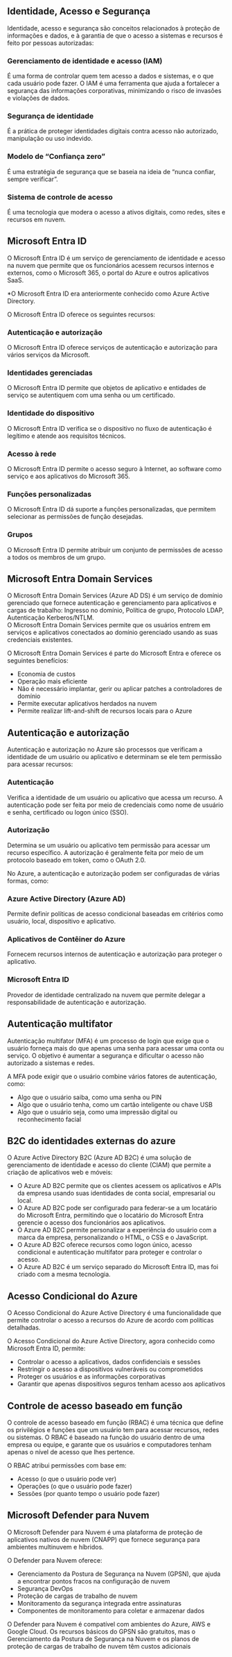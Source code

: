 ## Identidade, Acesso e Segurança

Identidade, acesso e segurança são conceitos relacionados à proteção de informações e dados, e à garantia de que o acesso a sistemas e recursos é feito por pessoas autorizadas:

### Gerenciamento de identidade e acesso (IAM)
É uma forma de controlar quem tem acesso a dados e sistemas, e o que cada usuário pode fazer. O IAM é uma ferramenta que ajuda a fortalecer a segurança das informações corporativas, minimizando o risco de invasões e violações de dados.
### Segurança de identidade
É a prática de proteger identidades digitais contra acesso não autorizado, manipulação ou uso indevido. 
### Modelo de “Confiança zero”
É uma estratégia de segurança que se baseia na ideia de “nunca confiar, sempre verificar”. 
### Sistema de controle de acesso
É uma tecnologia que modera o acesso a ativos digitais, como redes, sites e recursos em nuvem.

## Microsoft Entra ID
O Microsoft Entra ID é um serviço de gerenciamento de identidade e acesso na nuvem que permite que os funcionários acessem recursos internos e externos, como o Microsoft 365, o portal do Azure e outros aplicativos SaaS.</br>

*O Microsoft Entra ID era anteriormente conhecido como Azure Active Directory.</br>

O Microsoft Entra ID oferece os seguintes recursos:

### Autenticação e autorização
O Microsoft Entra ID oferece serviços de autenticação e autorização para vários serviços da Microsoft.
### Identidades gerenciadas
O Microsoft Entra ID permite que objetos de aplicativo e entidades de serviço se autentiquem com uma senha ou um certificado.
### Identidade do dispositivo
O Microsoft Entra ID verifica se o dispositivo no fluxo de autenticação é legítimo e atende aos requisitos técnicos.
### Acesso à rede
O Microsoft Entra ID permite o acesso seguro à Internet, ao software como serviço e aos aplicativos do Microsoft 365.
### Funções personalizadas
O Microsoft Entra ID dá suporte a funções personalizadas, que permitem selecionar as permissões de função desejadas. 
### Grupos
O Microsoft Entra ID permite atribuir um conjunto de permissões de acesso a todos os membros de um grupo.

## Microsoft Entra Domain Services
O Microsoft Entra Domain Services (Azure AD DS) é um serviço de domínio gerenciado que fornece autenticação e gerenciamento para aplicativos e cargas de trabalho: Ingresso no domínio, Política de grupo, Protocolo LDAP, Autenticação Kerberos/NTLM.</br>
O Microsoft Entra Domain Services permite que os usuários entrem em serviços e aplicativos conectados ao domínio gerenciado usando as suas credenciais existentes.</br>

O Microsoft Entra Domain Services é parte do Microsoft Entra e oferece os seguintes benefícios:
- Economia de custos 
- Operação mais eficiente 
- Não é necessário implantar, gerir ou aplicar patches a controladores de domínio 
- Permite executar aplicativos herdados na nuvem 
- Permite realizar lift-and-shift de recursos locais para o Azure

## Autenticação e autorização
Autenticação e autorização no Azure são processos que verificam a identidade de um usuário ou aplicativo e determinam se ele tem permissão para acessar recursos:
### Autenticação
Verifica a identidade de um usuário ou aplicativo que acessa um recurso. A autenticação pode ser feita por meio de credenciais como nome de usuário e senha, certificado ou logon único (SSO).
### Autorização
Determina se um usuário ou aplicativo tem permissão para acessar um recurso específico. A autorização é geralmente feita por meio de um protocolo baseado em token, como o OAuth 2.0.

No Azure, a autenticação e autorização podem ser configuradas de várias formas, como: 
### Azure Active Directory (Azure AD)
Permite definir políticas de acesso condicional baseadas em critérios como usuário, local, dispositivo e aplicativo.
### Aplicativos de Contêiner do Azure
Fornecem recursos internos de autenticação e autorização para proteger o aplicativo. 
### Microsoft Entra ID
Provedor de identidade centralizado na nuvem que permite delegar a responsabilidade de autenticação e autorização.

## Autenticação multifator
Autenticação multifator (MFA) é um processo de login que exige que o usuário forneça mais do que apenas uma senha para acessar uma conta ou serviço. O objetivo é aumentar a segurança e dificultar o acesso não autorizado a sistemas e redes. 

A MFA pode exigir que o usuário combine vários fatores de autenticação, como: 

- Algo que o usuário saiba, como uma senha ou PIN 
- Algo que o usuário tenha, como um cartão inteligente ou chave USB 
- Algo que o usuário seja, como uma impressão digital ou reconhecimento facial

## B2C do identidades externas do azure
O Azure Active Directory B2C (Azure AD B2C) é uma solução de gerenciamento de identidade e acesso do cliente (CIAM) que permite a criação de aplicativos web e móveis: 
- O Azure AD B2C permite que os clientes acessem os aplicativos e APIs da empresa usando suas identidades de conta social, empresarial ou local. 
- O Azure AD B2C pode ser configurado para federar-se a um locatário do Microsoft Entra, permitindo que o locatário do Microsoft Entra gerencie o acesso dos funcionários aos aplicativos. 
- O Azure AD B2C permite personalizar a experiência do usuário com a marca da empresa, personalizando o HTML, o CSS e o JavaScript. 
- O Azure AD B2C oferece recursos como logon único, acesso condicional e autenticação multifator para proteger e controlar o acesso. 
- O Azure AD B2C é um serviço separado do Microsoft Entra ID, mas foi criado com a mesma tecnologia.

## Acesso Condicional do Azure
O Acesso Condicional do Azure Active Directory é uma funcionalidade que permite controlar o acesso a recursos do Azure de acordo com políticas detalhadas. 

O Acesso Condicional do Azure Active Directory, agora conhecido como Microsoft Entra ID, permite: 
- Controlar o acesso a aplicativos, dados confidenciais e sessões 
- Restringir o acesso a dispositivos vulneráveis ou comprometidos 
- Proteger os usuários e as informações corporativas 
- Garantir que apenas dispositivos seguros tenham acesso aos aplicativos

## Controle de acesso baseado em função
O controle de acesso baseado em função (RBAC) é uma técnica que define os privilégios e funções que um usuário tem para acessar recursos, redes ou sistemas. O RBAC é baseado na função do usuário dentro de uma empresa ou equipe, e garante que os usuários e computadores tenham apenas o nível de acesso que lhes pertence. 

O RBAC atribui permissões com base em:
- Acesso (o que o usuário pode ver)
- Operações (o que o usuário pode fazer)
- Sessões (por quanto tempo o usuário pode fazer)

## Microsoft Defender para Nuvem
O Microsoft Defender para Nuvem é uma plataforma de proteção de aplicativos nativos de nuvem (CNAPP) que fornece segurança para ambientes multinuvem e híbridos. 

O Defender para Nuvem oferece: 
- Gerenciamento da Postura de Segurança na Nuvem (GPSN), que ajuda a encontrar pontos fracos na configuração de nuvem 
- Segurança DevOps 
- Proteção de cargas de trabalho de nuvem 
- Monitoramento da segurança integrada entre assinaturas 
- Componentes de monitoramento para coletar e armazenar dados 

O Defender para Nuvem é compatível com ambientes do Azure, AWS e Google Cloud. Os recursos básicos do GPSN são gratuitos, mas o Gerenciamento da Postura de Segurança na Nuvem e os planos de proteção de cargas de trabalho de nuvem têm custos adicionais








